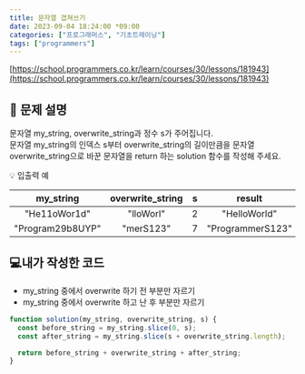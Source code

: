 ```yaml
---
title: 문자열 겹쳐쓰기
date: 2023-09-04 18:24:00 *09:00
categories: ["프로그래머스", "기초트레이닝"]
tags: ["programmers"]
---
```


[https://school.programmers.co.kr/learn/courses/30/lessons/181943](https://school.programmers.co.kr/learn/courses/30/lessons/181943)

## 📔 문제 설명

문자열 my_string, overwrite_string과 정수 s가 주어집니다.  
문자열 my_string의 인덱스 s부터 overwrite_string의 길이만큼을 문자열 overwrite_string으로 바꾼 문자열을 return 하는 solution 함수를 작성해 주세요.

💡 입출력 예

|    my_string     | overwrite_string |  s  |      result      |
| :--------------: | :--------------: | :-: | :--------------: |
|   "He11oWor1d"   |    "lloWorl"     |  2  |   "HelloWorld"   |
| "Program29b8UYP" |    "merS123"     |  7  | "ProgrammerS123" |

## 💻내가 작성한 코드

- my_string 중에서 overwrite 하기 전 부분만 자르기
- my_string 중에서 overwrite 하고 난 후 부분만 자르기

```js
function solution(my_string, overwrite_string, s) {
  const before_string = my_string.slice(0, s);
  const after_string = my_string.slice(s + overwrite_string.length);

  return before_string + overwrite_string + after_string;
}
```
